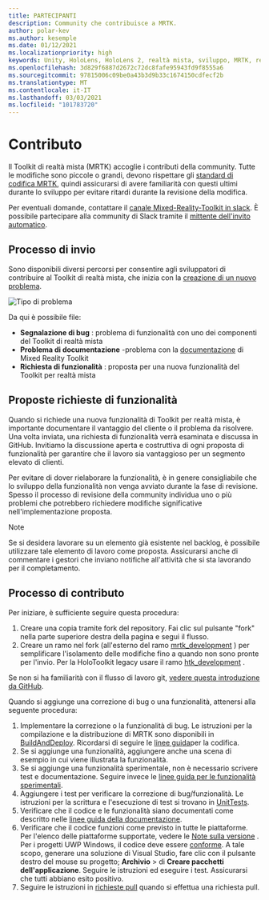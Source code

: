 ```yaml
---
title: PARTECIPANTI
description: Community che contribuisce a MRTK.
author: polar-kev
ms.author: kesemple
ms.date: 01/12/2021
ms.localizationpriority: high
keywords: Unity, HoloLens, HoloLens 2, realtà mista, sviluppo, MRTK, report sui bug,
ms.openlocfilehash: 3d829f6887d2672c72dc8fafe95943fd9f8555a6
ms.sourcegitcommit: 97815006c09be0a43b3d9b33c1674150cdfecf2b
ms.translationtype: MT
ms.contentlocale: it-IT
ms.lasthandoff: 03/03/2021
ms.locfileid: "101783720"
---
```

# <a name="contributing"></a>Contributo

Il Toolkit di realtà mista (MRTK) accoglie i contributi della community. Tutte le modifiche sono piccole o grandi, devono rispettare gli [standard di codifica MRTK](CodingGuidelines.md), quindi assicurarsi di avere familiarità con questi ultimi durante lo sviluppo per evitare ritardi durante la revisione della modifica.

Per eventuali domande, contattare il [canale Mixed-Reality-Toolkit in slack](https://holodevelopers.slack.com/messages/C2H4HT858).
È possibile partecipare alla community di Slack tramite il [mittente dell'invito automatico](https://holodevelopersslack.azurewebsites.net/).

## <a name="submission-process"></a>Processo di invio

Sono disponibili diversi percorsi per consentire agli sviluppatori di contribuire al Toolkit di realtà mista, che inizia con la [creazione di un nuovo problema](https://github.com/Microsoft/MixedRealityToolkit-Unity/issues/new/choose).

![Tipo di problema](../features/images/contributing/SelectIssueType.png)

Da qui è possibile file:

- **Segnalazione di bug** : problema di funzionalità con uno dei componenti del Toolkit di realtà mista
- **Problema di documentazione** -problema con la [documentazione](https://microsoft.github.io/MixedRealityToolkit-Unity) di Mixed Reality Toolkit
- **Richiesta di funzionalità** : proposta per una nuova funzionalità del Toolkit per realtà mista

## <a name="proposing-feature-requests"></a>Proposte richieste di funzionalità

Quando si richiede una nuova funzionalità di Toolkit per realtà mista, è importante documentare il vantaggio del cliente o il problema da risolvere. Una volta inviata, una richiesta di funzionalità verrà esaminata e discussa in GitHub. Invitiamo la discussione aperta e costruttiva di ogni proposta di funzionalità per garantire che il lavoro sia vantaggioso per un segmento elevato di clienti.

Per evitare di dover rielaborare la funzionalità, è in genere consigliabile che lo sviluppo della funzionalità non venga avviato durante la fase di revisione. Spesso il processo di revisione della community individua uno o più problemi che potrebbero richiedere modifiche significative nell'implementazione proposta.

> [!NOTE]
> Se si desidera lavorare su un elemento già esistente nel backlog, è possibile utilizzare tale elemento di lavoro come proposta. Assicurarsi anche di commentare i gestori che inviano notifiche all'attività che si sta lavorando per il completamento.

## <a name="contribution-process"></a>Processo di contributo

Per iniziare, è sufficiente seguire questa procedura:

1. Creare una copia tramite fork del repository. Fai clic sul pulsante "fork" nella parte superiore destra della pagina e segui il flusso.
1. Creare un ramo nel fork (all'esterno del ramo [mrtk_development](https://github.com/microsoft/mixedrealitytoolkit-unity/tree/mrtk_development) ) per semplificare l'isolamento delle modifiche fino a quando non sono pronte per l'invio. Per la HoloToolkit legacy usare il ramo [htk_development](https://github.com/Microsoft/MixedRealityToolkit-Unity/tree/htk_development) .

Se non si ha familiarità con il flusso di lavoro git, [vedere questa introduzione da GitHub](https://guides.github.com/activities/hello-world/).

Quando si aggiunge una correzione di bug o una funzionalità, attenersi alla seguente procedura:

1. Implementare la correzione o la funzionalità di bug. Le istruzioni per la compilazione e la distribuzione di MRTK sono disponibili in [BuildAndDeploy](../updates-deployment/BuildAndDeploy.md). Ricordarsi di seguire le [linee guida](CodingGuidelines.md)per la codifica.
1. Se si aggiunge una funzionalità, aggiungere anche una scena di esempio in cui viene illustrata la funzionalità.
1. Se si aggiunge una funzionalità sperimentale, non è necessario scrivere test e documentazione. Seguire invece le [linee guida per le funzionalità sperimentali](ExperimentalFeatures.md).
1. Aggiungere i test per verificare la correzione di bug/funzionalità. Le istruzioni per la scrittura e l'esecuzione di test si trovano in [UnitTests](UnitTests.md).
1. Verificare che il codice e le funzionalità siano documentati come descritto nelle [linee guida della documentazione](DocumentationGuide.md).
1. Verificare che il codice funzioni come previsto in tutte le piattaforme. Per l'elenco delle piattaforme supportate, vedere le [Note sulla versione](../packages-releases/ReleaseNotes.md) . Per i progetti UWP Windows, il codice deve essere [conforme](https://developer.microsoft.com/windows/develop/app-certification-kit). A tale scopo, generare una soluzione di Visual Studio, fare clic con il pulsante destro del mouse su progetto; **Archivio**  >  di **Creare pacchetti dell'applicazione**. Seguire le istruzioni ed eseguire i test. Assicurarsi che tutti abbiano esito positivo.
1. Seguire le istruzioni in [richieste pull](PullRequests.md) quando si effettua una richiesta pull.
